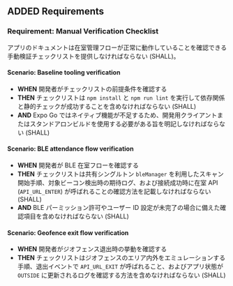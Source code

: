 ## ADDED Requirements

### Requirement: Manual Verification Checklist

アプリのドキュメントは在室管理フローが正常に動作していることを確認できる手動検証チェックリストを提供しなければならない (SHALL)。

#### Scenario: Baseline tooling verification

- **WHEN** 開発者がチェックリストの前提条件を確認する
- **THEN** チェックリストは `npm install` と `npm run lint` を実行して依存関係と静的チェックが成功することを含めなければならない (SHALL)
- **AND** Expo Go ではネイティブ機能が不足するため、開発用クライアントまたはスタンドアロンビルドを使用する必要がある旨を明記しなければならない (SHALL)

#### Scenario: BLE attendance flow verification

- **WHEN** 開発者が BLE 在室フローを確認する
- **THEN** チェックリストは共有シングルトン `bleManager` を利用したスキャン開始手順、対象ビーコン検出時の期待ログ、および接続成功時に在室 API (`API_URL_ENTER`) が呼ばれることの確認方法を記載しなければならない (SHALL)
- **AND** BLE パーミッション許可やユーザー ID 設定が未完了の場合に備えた確認項目を含めなければならない (SHALL)

#### Scenario: Geofence exit flow verification

- **WHEN** 開発者がジオフェンス退出時の挙動を確認する
- **THEN** チェックリストはジオフェンスのエリア内外をエミュレーションする手順、退出イベントで `API_URL_EXIT` が呼ばれること、およびアプリ状態が `OUTSIDE` に更新されるログを確認する方法を含めなければならない (SHALL)
